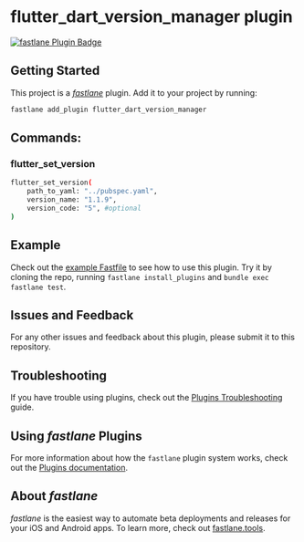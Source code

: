 # flutter_dart_version_manager plugin

[![fastlane Plugin Badge](https://rawcdn.githack.com/fastlane/fastlane/master/fastlane/assets/plugin-badge.svg)](https://rubygems.org/gems/fastlane-plugin-flutter_dart_version_manager)

## Getting Started

This project is a [_fastlane_](https://github.com/fastlane/fastlane) plugin. Add it to your project by running:

```bash
fastlane add_plugin flutter_dart_version_manager
```

## Commands:


### 

### flutter_set_version

```bash
flutter_set_version(
    path_to_yaml: "../pubspec.yaml",
    version_name: "1.1.9",
    version_code: "5", #optional
)
```




## Example

Check out the [example Fastfile](fastlane/Fastfile) to see how to use this plugin. 
Try it by cloning the repo, running `fastlane install_plugins` and `bundle exec fastlane test`.



## Issues and Feedback

For any other issues and feedback about this plugin, please submit it to this repository.

## Troubleshooting

If you have trouble using plugins, check out the [Plugins Troubleshooting](https://docs.fastlane.tools/plugins/plugins-troubleshooting/) guide.

## Using _fastlane_ Plugins

For more information about how the `fastlane` plugin system works, check out the [Plugins documentation](https://docs.fastlane.tools/plugins/create-plugin/).

## About _fastlane_

_fastlane_ is the easiest way to automate beta deployments and releases for your iOS and Android apps. To learn more, check out [fastlane.tools](https://fastlane.tools).